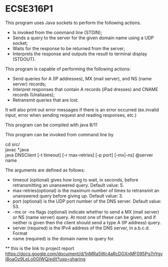 # ECSE316P1
This program uses Java sockets to perform the following actions. <br/>

* Is invoked from the command line (STDIN);
* Sends a query to the server for the given domain name using a UDP socket;
* Waits for the response to be returned from the server;
* Interprets the response and outputs the result to terminal display (STDOUT).

This program is capable of performing the following actions:

* Send queries for A (IP addresses), MX (mail server), and NS (name server) records;
* Interpret responses that contain A records (iPad dresses) and CNAME records (Unaliases);
* Retransmit queries that are lost.

It will also print out error messages if there is an error occurred (ex.invalid input, error when sending request and reading responses, etc.) 

This program can be compiled with java 8/11 

This program can be invoked from command line by 

cd src/<br/>
javac *.java<br/>
java DNSClient [-t timeout] [-r max-retries] [-p port] [-mx|-ns] @server name<br/>

The arguments are defined as follows: 
* timeout (optional) gives how long to wait, in seconds, before retransmitting an
unanswered query. Default value: 5.
* max-retries(optional) is the maximum number of times to retransmit an
unanswered query before giving up. Default value: 3.
* port (optional) is the UDP port number of the DNS server. Default value: 53.
* -mx or -ns flags (optional) indicate whether to send a MX (mail server) or NS (name server) query. At most one of these can be given, and if neither is given then the client should send a type A (IP address) query.
* server (required) is the IPv4 address of the DNS server, in a.b.c.d. Format
* name (required) is the domain name to query for.

** this is the link to project report \
https://docs.google.com/document/d/1nMRa5Wc4aRcDGXnMF095Pg7nYgvI8oaOz9LeLo0GIWQ/edit?usp=sharing
